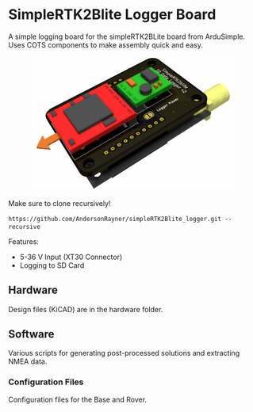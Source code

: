 # SimpleRTK2Blite Logger Board
A simple logging board for the simpleRTK2BLite board from ArduSimple.  Uses COTS components to make assembly quick and easy.

<p align="center">
  <img src="https://raw.githubusercontent.com/AndersonRayner/simpleRTK2Blite_logger/master/Images/featured.png" width="400" >
</p>

Make sure to clone recursively!
```
https://github.com/AndersonRayner/simpleRTK2Blite_logger.git --recursive
```

Features:
- 5-36 V Input (XT30 Connector) 
- Logging to SD Card

## Hardware
Design files (KiCAD) are in the hardware folder.

## Software
Various scripts for generating post-processed solutions and extracting NMEA data.

### Configuration Files
Configuration files for the Base and Rover. 
